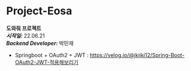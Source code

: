 # Project-Eosa
<b>도와줘 프로젝트</b>  
<b><i>시작일: </i></b> 22.06.21  
<b><i>Backend Developer: </i></b> 박민재  

- Springboot + OAuth2 + JWT : https://velog.io/@jkijki12/Spring-Boot-OAuth2-JWT-적용해보리기
